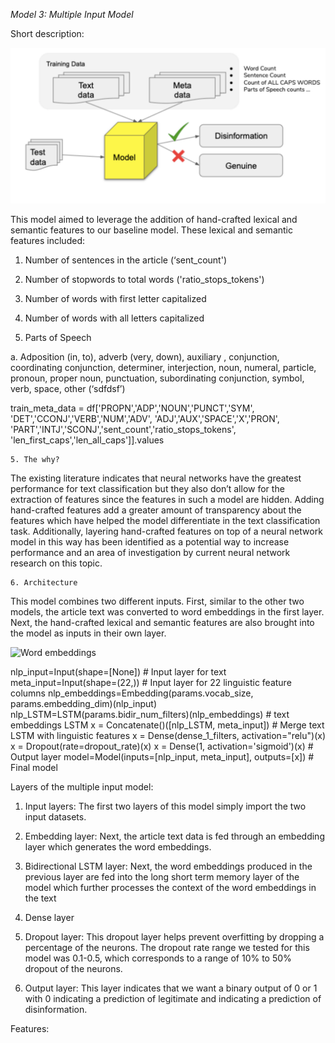 *Model 3: Multiple Input Model*

Short description:

![Word embeddings](assets/img/model3.png)

This model aimed to leverage the addition of hand-crafted lexical and semantic features to our baseline model. These lexical and semantic features included: 

1. Number of sentences in the article (‘sent_count')

2. Number of stopwords to total words ('ratio_stops_tokens')

3. Number of words with first letter capitalized

4. Number of words with all letters capitalized

5. Parts of Speech

a. Adposition (in, to), adverb (very, down), auxiliary , conjunction, coordinating conjunction, determiner, interjection, noun, numeral, particle, pronoun, proper noun, punctuation, subordinating conjunction, symbol, verb, space, other (‘sdfdsf’) 

train_meta_data = df['PROPN','ADP','NOUN','PUNCT','SYM',
              'DET','CCONJ','VERB','NUM','ADV',
              'ADJ','AUX','SPACE','X','PRON',
              'PART','INTJ','SCONJ','sent_count','ratio_stops_tokens',
              'len_first_caps','len_all_caps']].values

    5. The why?
    
The existing literature indicates that neural networks have the greatest performance for text classification but they also don’t allow for the extraction of features since the features in such a model are hidden. Adding hand-crafted features add a greater amount of transparency about the features which have helped the model differentiate in the text classification task. Additionally, layering hand-crafted features on top of a neural network model in this way has been identified as a potential way to increase performance and an area of investigation by current neural network research on this topic.

    6. Architecture
    
This model combines two different inputs. First, similar to the other two models, the article text was converted to word embeddings in the first layer. Next, the hand-crafted lexical and semantic features are also brought into the model as inputs in their own layer. 

![Word embeddings](assets/img/models3.png)

nlp_input=Input(shape=[None]) # Input layer for text
    meta_input=Input(shape=(22,)) # Input layer for 22 linguistic feature columns
    nlp_embeddings=Embedding(params.vocab_size, params.embedding_dim)(nlp_input)
    nlp_LSTM=LSTM(params.bidir_num_filters)(nlp_embeddings) # text embeddings LSTM
    x = Concatenate()([nlp_LSTM, meta_input]) # Merge text LSTM with linguistic features
    x = Dense(dense_1_filters, activation="relu")(x)
    x = Dropout(rate=dropout_rate)(x)
    x = Dense(1, activation='sigmoid')(x) # Output layer
    model=Model(inputs=[nlp_input, meta_input], outputs=[x]) # Final model

Layers of the multiple input model:

1. Input layers:
  The first two layers of this model simply import the two input datasets.
  
2. Embedding layer:
 Next, the article text data is fed through an embedding layer which generates the word embeddings.
 
3. Bidirectional LSTM layer:
 Next, the word embeddings produced in the previous layer are fed into the long short term memory layer of the model which further processes the context of the word embeddings in the text
4. Dense layer
5. Dropout layer:
  This dropout layer helps prevent overfitting by dropping a percentage of the neurons. The dropout rate range we tested for this model was 0.1-0.5, which corresponds to a range of 10% to 50% dropout of the neurons. 
6. Output layer:
  This layer indicates that we want a binary output of 0 or 1 with 0 indicating a prediction of legitimate and
indicating a prediction of disinformation.

Features:
